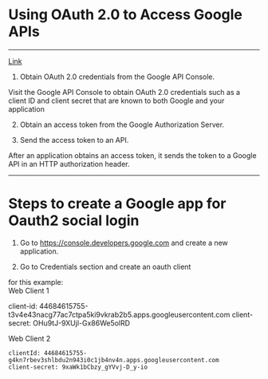 # Using OAuth 2.0 to Access Google APIs
----

[Link](https://developers.google.com/identity/protocols/OAuth2)



1. Obtain OAuth 2.0 credentials from the Google API Console.

Visit the Google API Console to obtain OAuth 2.0 credentials such as a client ID and client secret that are known to both Google and your application

2. Obtain an access token from the Google Authorization Server.

3. Send the access token to an API.

After an application obtains an access token, it sends the token to a Google API in an HTTP authorization header.

---

# Steps to create a Google app for Oauth2 social login

1. Go to https://console.developers.google.com and create a new application.

2. Go to Credentials section and create an oauth client

for this example:  
  Web Client 1

  client-id: 44684615755-t3v4e43nacg77ac7ctpa5ki9vkrab2b5.apps.googleusercontent.com
  client-secret: OHu9tJ-9XUjl-Gx86We5olRD

  Web Client 2

    clientId: 44684615755-g4kn7rbev3shlbdu2n943i0c1jb4nv4n.apps.googleusercontent.com
    client-secret: 9xaWk1bCbzy_gYVvj-D_y-io
